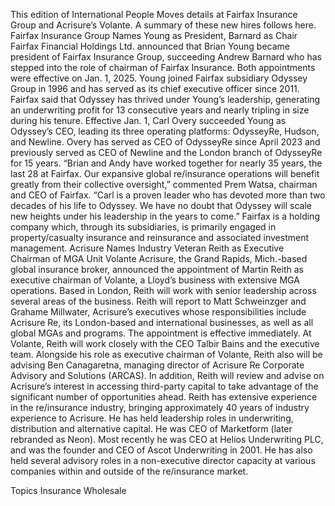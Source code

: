 This edition of International People Moves details at Fairfax Insurance Group and Acrisure’s Volante.
A summary of these new hires follows here.
Fairfax Insurance Group Names Young as President, Barnard as Chair
Fairfax Financial Holdings Ltd. announced that Brian Young became president of Fairfax Insurance Group, succeeding Andrew Barnard who has stepped into the role of chairman of Fairfax Insurance. Both appointments were effective on Jan. 1, 2025.
Young joined Fairfax subsidiary Odyssey Group in 1996 and has served as its chief executive officer since 2011. Fairfax said that Odyssey has thrived under Young’s leadership, generating an underwriting profit for 13 consecutive years and nearly tripling in size during his tenure.
Effective Jan. 1, Carl Overy succeeded Young as Odyssey’s CEO, leading its three operating platforms: OdysseyRe, Hudson, and Newline. Overy has served as CEO of OdysseyRe since April 2023 and previously served as CEO of Newline and the London branch of OdysseyRe for 15 years.
“Brian and Andy have worked together for nearly 35 years, the last 28 at Fairfax. Our expansive global re/insurance operations will benefit greatly from their collective oversight,” commented Prem Watsa, chairman and CEO of Fairfax. “Carl is a proven leader who has devoted more than two decades of his life to Odyssey. We have no doubt that Odyssey will scale new heights under his leadership in the years to come.”
Fairfax is a holding company which, through its subsidiaries, is primarily engaged in property/casualty insurance and reinsurance and associated investment management.
Acrisure Names Industry Veteran Reith as Executive Chairman of MGA Unit Volante
Acrisure, the Grand Rapids, Mich.-based global insurance broker, announced the appointment of Martin Reith as executive chairman of Volante, a Lloyd’s business with extensive MGA operations.
Based in London, Reith will work with senior leadership across several areas of the business. Reith will report to Matt Schweinzger and Grahame Millwater, Acrisure’s executives whose responsibilities include Acrisure Re, its London-based and international businesses, as well as all global MGAs and programs. The appointment is effective immediately.
At Volante, Reith will work closely with the CEO Talbir Bains and the executive team. Alongside his role as executive chairman of Volante, Reith also will be advising Ben Canagaretna, managing director of Acrisure Re Corporate Advisory and Solutions (ARCAS).
In addition, Reith will review and advise on Acrisure’s interest in accessing third-party capital to take advantage of the significant number of opportunities ahead.
Reith has extensive experience in the re/insurance industry, bringing approximately 40 years of industry experience to Acrisure. He has held leadership roles in underwriting, distribution and alternative capital. He was CEO of Marketform (later rebranded as Neon). Most recently he was CEO at Helios Underwriting PLC, and was the founder and CEO of Ascot Underwriting in 2001. He has also held several advisory roles in a non-executive director capacity at various companies within and outside of the re/insurance market.

Topics
Insurance Wholesale

